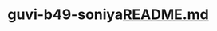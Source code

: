 # guvi-b49-soniya[README.md](https://github.com/SoniyaAtchay/guvi-b49-soniya/files/13372513/README.md)
